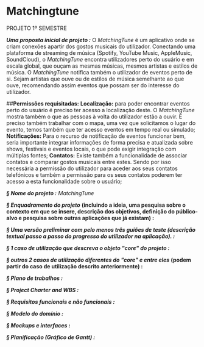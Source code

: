 # Matchingtune
PROJETO 1º SEMESTRE 

***Uma proposta inicial de projeto :***
O _MatchingTune_ é um aplicativo onde se criam conexões apartir dos gostos musicais do utilizador. 
Conectando uma plataforma de streaming de música (Spotify, YouTube Music, AppleMusic, SoundCloud),
o _MatchingTune_ encontra utilizadores perto do usuário e em escala global, que ouçam as mesmas músicas, 
mesmos artistas e estilos de música. O _MatchingTune_ notifica também o utilizador de eventos perto de si. 
Sejam artistas que ouve ou de estilos de música semelhante ao que ouve, recomendando assim eventos que possam 
ser do interesse do utilizador.

##**Permissões requisitadas:**
	**Localização:** para poder encontrar eventos perto do usuário é preciso ter acesso a localização deste.
O _MatchingTune_ mostra também o que as pessoas à volta do utilizador estão a ouvir.
É preciso também trabalhar com o mapa, uma vez que solicitamos o lugar do evento, temos também que
ter acesso eventos em tempo real ou simulado; 
	**Notificações:** Para o recurso de notificação de eventos funcionar bem, seria importante integrar informações
de forma precisa e atualizada sobre shows, festivais e eventos locais, o que pode exigir integração com múltiplas fontes;
	**Contatos:** Existe também a funcionalidade de associar contatos e comparar gostos musicais entre estes. 
Sendo por isso necessária a permissão do utilizador para aceder aos seus contatos telefónicos e também a permissão 
para os seus contatos poderem ter acesso a esta funcionalidade sobre o usuário;



***§ Nome do projeto :*** _MatchingTune_

***§ Enquadramento do projeto*** **(incluindo a ideia, uma pesquisa sobre o contexto em 
que se insere, descrição dos objetivos, definição do público-alvo e pesquisa sobre 
outras aplicações que já existam) :**

***§ Uma versão preliminar com pelo menos três guiões de teste (descrição textual passo a 
passo do progresso do utilizador na aplicação). :***

***§ 1 caso de utilização que descreva o objeto "core" do projeto :***

***§ outros 2 casos de utilização diferentes do "core" e entre eles*** **(podem partir do 
caso de utilização descrito anteriormente) :**

***§ Plano de trabalhos :***

***§ Project Charter and WBS :***

***§ Requisitos funcionais e não funcionais :***

***§ Modelo do domínio :***

***§ Mockups e interfaces :***

***§ Planificação (Gráfico de Gantt) :***

